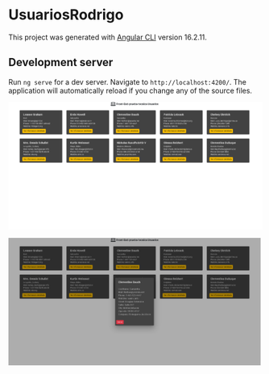 # UsuariosRodrigo

This project was generated with [Angular CLI](https://github.com/angular/angular-cli) version 16.2.11.

## Development server

Run `ng serve` for a dev server. Navigate to `http://localhost:4200/`. The application will automatically reload if you change any of the source files.

![Screenshot](https://github.com/Rodrigo8085/usuariosRodrigo/blob/master/src/assets/img/screencapture-localhost-4200-2024-02-21-00_43_47%20(1).png)


![Screenshot](https://github.com/Rodrigo8085/usuariosRodrigo/blob/master/src/assets/img/screencapture-localhost-4200-2024-02-21-00_45_24.png)
